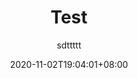 ---
title: "Test"
date: 2020-11-02T19:04:01+08:00
description: ""
featured: "me.jpg"
languages: Chinese
tags: []
author: sdttttt
draft: false
---